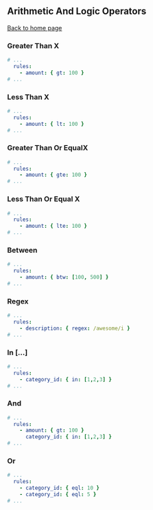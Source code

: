 ## Arithmetic And Logic Operators

[Back to home page](/README.md)

### Greater Than X

```yaml
# ...
  rules:
    - amount: { gt: 100 }
# ...
```

### Less Than X

```yaml
# ...
  rules:
    - amount: { lt: 100 }
# ...
```

### Greater Than Or EqualX

```yaml
# ...
  rules:
    - amount: { gte: 100 }
# ...
```

### Less Than Or Equal X

```yaml
# ...
  rules:
    - amount: { lte: 100 }
# ...
```

### Between

```yaml
# ...
  rules:
    - amount: { btw: [100, 500] }
# ...
```

### Regex

```yaml
# ...
  rules:
    - description: { regex: /awesome/i }
# ...
```

### In [...]
```yaml
# ...
  rules:
    - category_id: { in: [1,2,3] }
# ...
```
### And

```yaml
# ...
  rules:
    - amount: { gt: 100 }
      category_id: { in: [1,2,3] }
# ...
```

### Or

```yaml
# ...
  rules:
    - category_id: { eql: 10 }
    - category_id: { eql: 5 }
# ...
```








